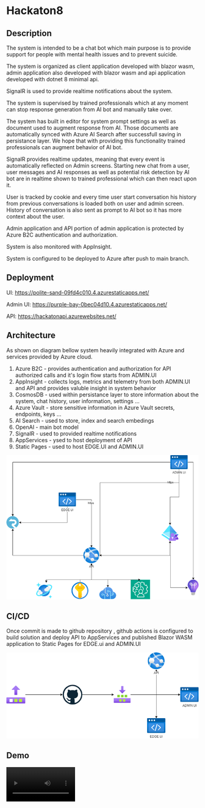 # Hackaton8

## Description

The system is intended to be a chat bot which main purpose is to provide support for people with mental health issues and to prevent suicide.

The system is organized as client application developed with blazor wasm, admin application also developed with blazor wasm and api application developed with dotnet 8 minimal api.

SignalR is used to provide realtime notifications about the system.

The system is supervised by trained professionals which at any moment can stop response generation from AI bot and manually take over.

The system has built in editor for system prompt settings as well as document used to augment response from AI.
Those documents are automatically synced with Azure AI Search after successfull saving in persistance layer. We hope that with providing this functionality trained professionals can augment behavior of AI bot.

SignalR provides realtime updates, meaning that every event is automatically reflected on Admin screens. Starting new chat from a user, user messages and AI responses as well as potential risk detection by AI bot are in realtime shown to trained professional which can then react upon it.

User is tracked by cookie and every time user start conversation his history from previous conversations is loaded both on user and admin screen. History of conversation is also sent as prompt to AI bot so it has more context about the user.

Admin application and API portion of admin application is protected by Azure B2C authentication and authorization.

System is also monitored with AppInsight.

System is configured to be deployed to Azure after push to main branch.


## Deployment
UI: https://polite-sand-09fd4c010.4.azurestaticapps.net/

Admin UI: https://purple-bay-0bec04d10.4.azurestaticapps.net/

API: https://hackatonapi.azurewebsites.net/


## Architecture

As shown on diagram bellow system heavily integrated with Azure and services provided by Azure cloud.

1. Azure B2C - provides authentication and authorization for API authorized calls and it's login flow starts from ADMIN.UI
2. AppInsight - collects logs, metrics and telemetry from both ADMIN.UI and API and provides valuble insight in system behavior
3. CosmosDB - used within persistance layer to store information about the system, chat history, user information, settings ...
4. Azure Vault - store sensitive information in Azure Vault secrets, endpoints, keys ...
5. AI Search - used to store, index and search embedings
6. OpenAI - main bot model
7. SignalR - used to provided realtime notifications
8. AppServices - ysed to host deployment of API
9. Static Pages - used to host EDGE.UI and ADMIN.UI




![Archtecture](./architecture.png)


## CI/CD

Once commit is made to github repository , github actions is configured to build solution and deploy API to AppServices and published Blazor WASM application to Static Pages for EDGE.ui and ADMIN.UI


![CI/CD](./deployment.png)



## Demo

<video src='https://github.com/dejandjenic/Hackaton8/blob/main/demo.mp4' width=180></video>
